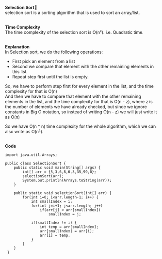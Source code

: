 **Selection Sort🛫**<br>
selection sort is a sorting algorithm that is used to sort an array/list. <br><br>

**Time Complexity**<br>
The time complexity of the selection sort is O(n²). i.e. Quadratic time.<br><br>

**Explanation**<br>
In Selection sort, we do the following operations:<br>
- First pick an element from a list <br>
- Second we compare that element with the other remaining elements in this list. <br>
- Repeat step first until the list is empty.<br>

So, we have to perform step first for every element in the list, and the time complexity for that is O(n)<br>
And then we have to compare that element with the other remaining elements in the list, and the time complexity for that is O(n - z), 
where z is the number of elements we have already checked, but since we ignore constants in Big O notation, so instead of writing
O(n  - z) we will just write it as O(n)<br>

So we have O(n * n) time complexity for the whole algorithm, which we can also write as O(n²).<br><br>

**Code**<br>
```
import java.util.Arrays;

public class SelectionSort {
    public static void main(String[] args) {
        int[] arr = {5,3,6,8,6,3,35,99,0};
        selectionSort(arr);
        System.out.println(Arrays.toString(arr));
    }

    public static void selectionSort(int[] arr) {
        for(int i=0; i<arr.length-1; i++) {
            int smallIndex = i;
            for(int j=i+1; j<arr.length; j++)
                if(arr[j] < arr[smallIndex])
                    smallIndex = j;

            if(smallIndex != i) {
                int temp = arr[smallIndex];
                arr[smallIndex] = arr[i];
                arr[i] = temp;
            }
        }
    }
 }
```
